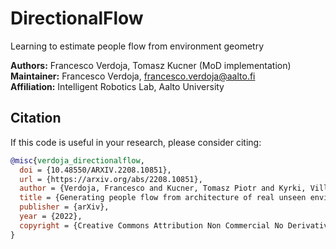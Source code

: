 # DirectionalFlow

Learning to estimate people flow from environment geometry

**Authors:** Francesco Verdoja, Tomasz Kucner (MoD implementation)\
**Maintainer:** Francesco Verdoja, francesco.verdoja@aalto.fi\
**Affiliation:** Intelligent Robotics Lab, Aalto University

## Citation

If this code is useful in your research, please consider citing:

```bibtex
@misc{verdoja_directionalflow,
  doi = {10.48550/ARXIV.2208.10851},
  url = {https://arxiv.org/abs/2208.10851},
  author = {Verdoja, Francesco and Kucner, Tomasz Piotr and Kyrki, Ville},
  title = {Generating people flow from architecture of real unseen environments},
  publisher = {arXiv},
  year = {2022},
  copyright = {Creative Commons Attribution Non Commercial No Derivatives 4.0 International}
}
```
